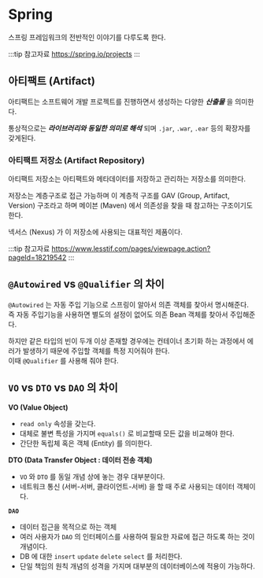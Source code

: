 # Spring

스프링 프레임워크의 전반적인 이야기를 다루도록 한다.

:::tip 참고자료
<https://spring.io/projects>
:::

## 아티팩트 (Artifact)

아티팩트는 소프트웨어 개발 프로젝트를 진행하면서 생성하는 다양한 _**산출물**_ 을 의미한다.

통상적으로는 _**라이브러리와 동일한 의미로 해석**_ 되며 `.jar`, `.war`, `.ear` 등의 확장자를 갖게된다.

### 아티팩트 저장소 (Artifact Repository)

아티팩트 저장소는 아티팩트와 메타데이터를 저장하고 관리하는 저장소를 의미한다.

저장소는 계층구조로 접근 가능하며 이 계층적 구조를 GAV (Group, Artifact, Version) 구조라고 하며 메이븐 (Maven) 에서 의존성을 찾을 때 참고하는 구조이기도 한다.

넥서스 (Nexus) 가 이 저장소에 사용되는 대표적인 제품이다.

:::tip 참고자료
<https://www.lesstif.com/pages/viewpage.action?pageId=18219542>
:::

## `@Autowired` vs `@Qualifier` 의 차이

`@Autowired` 는 자동 주입 기능으로 스프링이 알아서 의존 객체를 찾아서 명시해준다.  
즉 자동 주입기능을 사용하면 별도의 설정이 없어도 의존 Bean 객체를 찾아서 주입해준다.

하지만 같은 타입의 빈이 두개 이상 존재할 경우에는 컨테이너 초기화 하는 과정에서 에러가 발생하기 때문에 주입할 객체를 특정 지어줘야 한다.  
이때 `@Qualifier` 를 사용해 줘야 한다.

## `VO` vs `DTO` vs `DAO` 의 차이

**VO (Value Object)**

* `read only` 속성을 갖는다.
* 대체로 불변 특성을 가지며 `equals()` 로 비교할때 모든 값을 비교해야 한다.
* 간단한 독립체 혹은 객체 (Entity) 를 의미한다.

**DTO (Data Transfer Object : 데이터 전송 객체)**

* `VO` 와 `DTO` 를 동일 개념 상에 놓는 경우 대부분이다.
* 네트워크 통신 (서버-서버, 클라이언트-서버) 을 할 때 주로 사용되는 데이터 객체이다.

**`DAO`**

* 데이터 접근을 목적으로 하는 객체
* 여러 사용자가 `DAO` 의 인터페이스를 사용하여 필요한 자료에 접근 하도록 하는 것이 개념이다.
* DB 에 대한 `insert` `update` `delete` `select` 를 처리한다.
* 단일 책임의 원칙 개념의 성격을 가지며 대부분의 데이터베이스에 적용이 가능하다.
